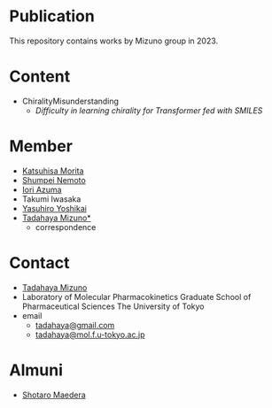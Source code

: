 # Publication
This repository contains works by Mizuno group in 2023.  

# Content
- ChiralityMisunderstanding  
    - *Difficulty in learning chirality for Transformer fed with SMILES*  

# Member
- [Katsuhisa Morita](https://github.com/KatsuhisaMorita)  
- [Shumpei Nemoto](https://github.com/Nemoto-S)  
- [Iori Azuma](https://github.com/groovy-phazuma)  
- Takumi Iwasaka  
- [Yasuhiro Yoshikai](https://github.com/yyoshikai)  
- [Tadahaya Mizuno*](https://github.com/tadahayamiz)  
    - correspondence  

# Contact
- [Tadahaya Mizuno](https://github.com/tadahayamiz)  
- Laboratory of Molecular Pharmacokinetics Graduate School of Pharmaceutical Sciences The University of Tokyo  
- email  
    - tadahaya@gmail.com  
    - tadahaya@mol.f.u-tokyo.ac.jp  

# Almuni
- [Shotaro Maedera](https://github.com/ShotaroMaedera)  